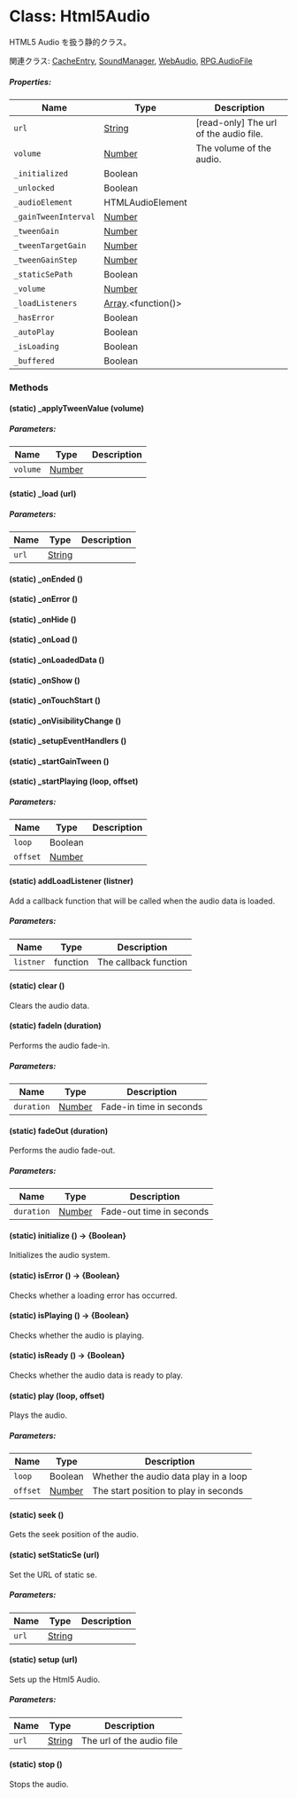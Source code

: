 # Class: Html5Audio

HTML5 Audio を扱う静的クラス。

関連クラス: [CacheEntry](CacheEntry.md), [SoundManager](SoundManager.md), [WebAudio](WebAudio.md), [RPG.AudioFile](RPG.AudioFile.md)

##### Properties:

| Name | Type | Description |
| --- | --- | --- |
| `url` | [String](String.md) | [read-only] The url of the audio file. |
| `volume` | [Number](Number.md) | The volume of the audio. |
| `_initialized` | Boolean |  |
| `_unlocked` | Boolean |  |
| `_audioElement` | HTMLAudioElement |  |
| `_gainTweenInterval` | [Number](Number.md) |  |
| `_tweenGain` | [Number](Number.md) |  |
| `_tweenTargetGain` | [Number](Number.md) |  |
| `_tweenGainStep` | [Number](Number.md) |  |
| `_staticSePath` | Boolean |  |
| `_volume` | [Number](Number.md) |  |
| `_loadListeners` | [Array](Array.md).<function()> |  |
| `_hasError` | Boolean |  |
| `_autoPlay` | Boolean |  |
| `_isLoading` | Boolean |  |
| `_buffered` | Boolean |  |


### Methods

#### (static) _applyTweenValue (volume)

##### Parameters:

| Name | Type | Description |
| --- | --- | --- |
| `volume` | [Number](Number.md) |  |


#### (static) _load (url)

##### Parameters:

| Name | Type | Description |
| --- | --- | --- |
| `url` | [String](String.md) |  |


#### (static) _onEnded ()


#### (static) _onError ()


#### (static) _onHide ()


#### (static) _onLoad ()


#### (static) _onLoadedData ()


#### (static) _onShow ()


#### (static) _onTouchStart ()


#### (static) _onVisibilityChange ()


#### (static) _setupEventHandlers ()


#### (static) _startGainTween ()


#### (static) _startPlaying (loop, offset)

##### Parameters:

| Name | Type | Description |
| --- | --- | --- |
| `loop` | Boolean |  |
| `offset` | [Number](Number.md) |  |


#### (static) addLoadListener (listner)
Add a callback function that will be called when the audio data is loaded.

##### Parameters:

| Name | Type | Description |
| --- | --- | --- |
| `listner` | function | The callback function |


#### (static) clear ()
Clears the audio data.

#### (static) fadeIn (duration)
Performs the audio fade-in.

##### Parameters:

| Name | Type | Description |
| --- | --- | --- |
| `duration` | [Number](Number.md) | Fade-in time in seconds |


#### (static) fadeOut (duration)
Performs the audio fade-out.

##### Parameters:

| Name | Type | Description |
| --- | --- | --- |
| `duration` | [Number](Number.md) | Fade-out time in seconds |


#### (static) initialize () → {Boolean}
Initializes the audio system.

#### (static) isError () → {Boolean}
Checks whether a loading error has occurred.

#### (static) isPlaying () → {Boolean}
Checks whether the audio is playing.

#### (static) isReady () → {Boolean}
Checks whether the audio data is ready to play.

#### (static) play (loop, offset)
Plays the audio.

##### Parameters:

| Name | Type | Description |
| --- | --- | --- |
| `loop` | Boolean | Whether the audio data play in a loop |
| `offset` | [Number](Number.md) | The start position to play in seconds |


#### (static) seek ()
Gets the seek position of the audio.

#### (static) setStaticSe (url)
Set the URL of static se.

##### Parameters:

| Name | Type | Description |
| --- | --- | --- |
| `url` | [String](String.md) |  |


#### (static) setup (url)
Sets up the Html5 Audio.

##### Parameters:

| Name | Type | Description |
| --- | --- | --- |
| `url` | [String](String.md) | The url of the audio file |


#### (static) stop ()
Stops the audio.



